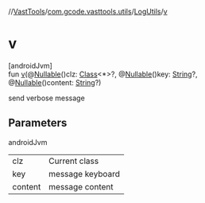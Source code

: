 //[VastTools](../../../index.md)/[com.gcode.vasttools.utils](../index.md)/[LogUtils](index.md)/[v](v.md)

# v

[androidJvm]\
fun [v](v.md)(@[Nullable](https://developer.android.com/reference/kotlin/androidx/annotation/Nullable.html)()clz: [Class](https://developer.android.com/reference/kotlin/java/lang/Class.html)<*>?, @[Nullable](https://developer.android.com/reference/kotlin/androidx/annotation/Nullable.html)()key: [String](https://kotlinlang.org/api/latest/jvm/stdlib/kotlin/-string/index.html)?, @[Nullable](https://developer.android.com/reference/kotlin/androidx/annotation/Nullable.html)()content: [String](https://kotlinlang.org/api/latest/jvm/stdlib/kotlin/-string/index.html)?)

send verbose message

## Parameters

androidJvm

| | |
|---|---|
| clz | Current class |
| key | message keyboard |
| content | message content |
